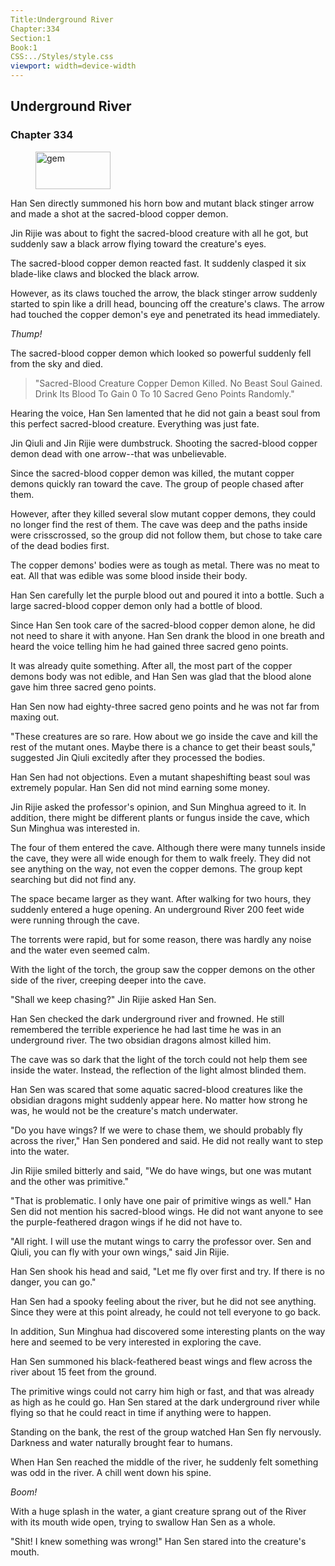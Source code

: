 ```yaml
---
Title:Underground River 
Chapter:334 
Section:1 
Book:1 
CSS:../Styles/style.css 
viewport: width=device-width
---
```

  
## Underground River
### Chapter 334
  
<figure>
	<img src="../Images/gem.gif" alt="gem" id="gem" width="120" height="60" />
</figure>
  

  
Han Sen directly summoned his horn bow and mutant black stinger arrow and made a shot at the sacred-blood copper demon.

Jin Rijie was about to fight the sacred-blood creature with all he got, but suddenly saw a black arrow flying toward the creature's eyes.

The sacred-blood copper demon reacted fast. It suddenly clasped it six blade-like claws and blocked the black arrow.

However, as its claws touched the arrow, the black stinger arrow suddenly started to spin like a drill head, bouncing off the creature's claws. The arrow had touched the copper demon's eye and penetrated its head immediately.

*Thump!*

The sacred-blood copper demon which looked so powerful suddenly fell from the sky and died.

> "Sacred-Blood Creature Copper Demon Killed. No Beast Soul Gained. Drink Its Blood To Gain 0 To 10 Sacred Geno Points Randomly."

Hearing the voice, Han Sen lamented that he did not gain a beast soul from this perfect sacred-blood creature. Everything was just fate.

Jin Qiuli and Jin Rijie were dumbstruck. Shooting the sacred-blood copper demon dead with one arrow--that was unbelievable.

Since the sacred-blood copper demon was killed, the mutant copper demons quickly ran toward the cave. The group of people chased after them.

However, after they killed several slow mutant copper demons, they could no longer find the rest of them. The cave was deep and the paths inside were crisscrossed, so the group did not follow them, but chose to take care of the dead bodies first.

The copper demons' bodies were as tough as metal. There was no meat to eat. All that was edible was some blood inside their body.

Han Sen carefully let the purple blood out and poured it into a bottle. Such a large sacred-blood copper demon only had a bottle of blood.

Since Han Sen took care of the sacred-blood copper demon alone, he did not need to share it with anyone. Han Sen drank the blood in one breath and heard the voice telling him he had gained three sacred geno points.

It was already quite something. After all, the most part of the copper demons body was not edible, and Han Sen was glad that the blood alone gave him three sacred geno points.

Han Sen now had eighty-three sacred geno points and he was not far from maxing out.

"These creatures are so rare. How about we go inside the cave and kill the rest of the mutant ones. Maybe there is a chance to get their beast souls," suggested Jin Qiuli excitedly after they processed the bodies.

Han Sen had not objections. Even a mutant shapeshifting beast soul was extremely popular. Han Sen did not mind earning some money.

Jin Rijie asked the professor's opinion, and Sun Minghua agreed to it. In addition, there might be different plants or fungus inside the cave, which Sun Minghua was interested in.

The four of them entered the cave. Although there were many tunnels inside the cave, they were all wide enough for them to walk freely. They did not see anything on the way, not even the copper demons. The group kept searching but did not find any.

The space became larger as they want. After walking for two hours, they suddenly entered a huge opening. An underground River 200 feet wide were running through the cave.

The torrents were rapid, but for some reason, there was hardly any noise and the water even seemed calm.

With the light of the torch, the group saw the copper demons on the other side of the river, creeping deeper into the cave.

"Shall we keep chasing?" Jin Rijie asked Han Sen.

Han Sen checked the dark underground river and frowned. He still remembered the terrible experience he had last time he was in an underground river. The two obsidian dragons almost killed him.

The cave was so dark that the light of the torch could not help them see inside the water. Instead, the reflection of the light almost blinded them.

Han Sen was scared that some aquatic sacred-blood creatures like the obsidian dragons might suddenly appear here. No matter how strong he was, he would not be the creature's match underwater.

"Do you have wings? If we were to chase them, we should probably fly across the river," Han Sen pondered and said. He did not really want to step into the water.

Jin Rijie smiled bitterly and said, "We do have wings, but one was mutant and the other was primitive."

"That is problematic. I only have one pair of primitive wings as well." Han Sen did not mention his sacred-blood wings. He did not want anyone to see the purple-feathered dragon wings if he did not have to.

"All right. I will use the mutant wings to carry the professor over. Sen and Qiuli, you can fly with your own wings," said Jin Rijie.

Han Sen shook his head and said, "Let me fly over first and try. If there is no danger, you can go."

Han Sen had a spooky feeling about the river, but he did not see anything. Since they were at this point already, he could not tell everyone to go back.

In addition, Sun Minghua had discovered some interesting plants on the way here and seemed to be very interested in exploring the cave.

Han Sen summoned his black-feathered beast wings and flew across the river about 15 feet from the ground.

The primitive wings could not carry him high or fast, and that was already as high as he could go. Han Sen stared at the dark underground river while flying so that he could react in time if anything were to happen.

Standing on the bank, the rest of the group watched Han Sen fly nervously. Darkness and water naturally brought fear to humans.

When Han Sen reached the middle of the river, he suddenly felt something was odd in the river. A chill went down his spine.

*Boom!*

With a huge splash in the water, a giant creature sprang out of the River with its mouth wide open, trying to swallow Han Sen as a whole.

"Shit! I knew something was wrong!" Han Sen stared into the creature's mouth.